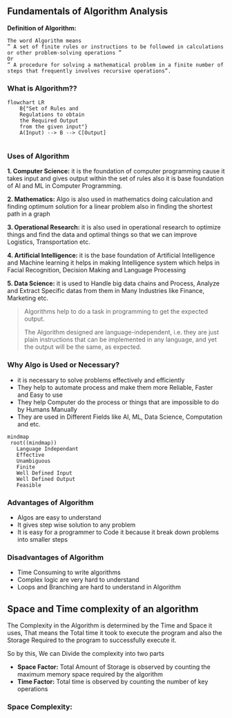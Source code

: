 ## Fundamentals of Algorithm Analysis
**Definition of Algorithm:**
```
The word Algorithm means 
” A set of finite rules or instructions to be followed in calculations or other problem-solving operations ”
Or
” A procedure for solving a mathematical problem in a finite number of steps that frequently involves recursive operations”.
```
### What is Algorithm??
```mermaid
flowchart LR
    B{"Set of Rules and 
    Regulations to obtain
    the Required Output
    from the given input"}
    A(Input) --> B --> C[Output]
    
```
    
### **Uses of Algorithm**

**1. Computer Science:** it is the foundation of computer programming cause it takes input and gives output within the set of rules also it is base foundation of AI and ML in Computer Programming.

**2. Mathematics:** Algo is also used in mathematics doing calculation and finding optimum solution for a linear problem also in finding the shortest path in a graph

**3. Operational Research:** it is also used in operational research to optimize things and find the data and optimal things so that we can improve Logistics, Transportation etc.

**4. Artificial Intelligence:** it is the base foundation of Artificial Intelligence and Machine learning it helps in making Intelligence system which helps in Facial Recognition, Decision Making and Language Processing

**5. Data Science:** it is used to Handle big data chains and Process, Analyze and Extract Specific datas from them in Many Industries like Finance, Marketing etc.


>Algorithms help to do a task in programming to get the expected output.
>
>The Algorithm designed are language-independent, i.e. they are just plain instructions that can be implemented in any language, and yet the output will be the same, as expected.

### Why Algo is Used or Necessary?
+ it is necessary to solve problems effectively and efficiently
+ They help to automate process and make them more Reliable, Faster and Easy to use
+ They help Computer do the process or things that are impossible to do by Humans Manually
+ They are used in Different Fields like AI, ML, Data Science, Computation and etc.


 ```mermaid
mindmap
  root((mindmap))
    Language Independant
    Effective
    Unambiguous
    Finite
    Well Defined Input
    Well Defined Output
    Feasible

```

### Advantages of Algorithm
- Algos are easy to understand
- It gives step wise solution to any problem
- It is easy for a programmer to Code it because it break down problems into smaller steps

### Disadvantages of Algorithm
- Time Consuming to write algorithms
- Complex logic are very hard to understand
- Loops and Branching are hard to understand in Algorithm
  
## Space and Time complexity of an algorithm
The Complexity in the Algorithm is determined by the Time and Space it uses, That means the Total time it took to execute the program and also the Storage Required to the program to successfully execute it.

So by this,
We can Divide the complexity into two parts

- **Space Factor:** Total Amount of Storage is observed by counting the maximum memory space required by the algorithm
- **Time Factor:** Total time is observed by counting the number of key operations

### Space Complexity: 
